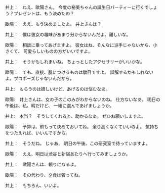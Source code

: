 井上：　ねえ、歐陽さん。
今度の裕美ちゃんの誕生日パーティーに行くでしょう？プレゼントは、もう決めたの？

歐陽：　ええ、もう決めましたよ。
井上さんは？

井上：　僕は彼女の趣味があまり分からないんだよ。難しいな。

歐陽：　相談に乗ってあげますよ。
彼女はね、そんなに派手じゃないから、小さくて、
可愛らしいものの方がいいですよ。

井上：　そうかもしれまいね。
ちょっとしたアクセサリーがいいかな。

歐陽：　でも、直接、肌につけるものは駄目ですよ。
誤解するかもしれないよ。プロポーズじゃないんだから。

井上:　もらうのは嬉しいけど、あげるのは悩むなあ。

歐陽:　井上さんは、女の子のこのみがわからないのね。
仕方ないなあ。
明日の午後は、私、暇だけど、
一緒に選んであげましょうか。

井上:　本当？　そうしてくれると、助かるなあ。
ぜひお願いしますよ。

歐陽：　予算は、前もって決めておいてね。
余り高くなくていいのよ。
気持ちをつたえれば、いいんですから。

井上：　そうだね。
じゃあ、
明日の午後、この研究室で待っていますよ。

歐陽：　ええ、明日は渋谷と新宿あたりへ行ってみましょうか。

井上：　歐陽さんは、頼りになるよ。

歐陽：　その代わり、夕食は奢ってね。

井上：　もちろん、いいよ。
